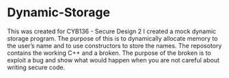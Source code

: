# Dynamic-Storage
This was created for CYB136 - Secure Design 2
I created a mock dynamic storage program. The purpose of this is to dynamically allocate memory to the user’s name and to use constructors to store the names.
The reposotory contains the working C++ and a broken. The purpose of the broken is to exploit a bug and show what would happen when you are not careful about writing secure code.
